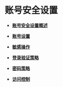 # 账号安全设置<a name="iam_01_0604"></a>

-   **[账号安全设置概述](账号安全设置概述.md)**  

-   **[账号设置](账号设置.md)**  

-   **[敏感操作](敏感操作.md)**  

-   **[登录验证策略](登录验证策略.md)**  

-   **[密码策略](密码策略.md)**  

-   **[访问控制](访问控制.md)**  



